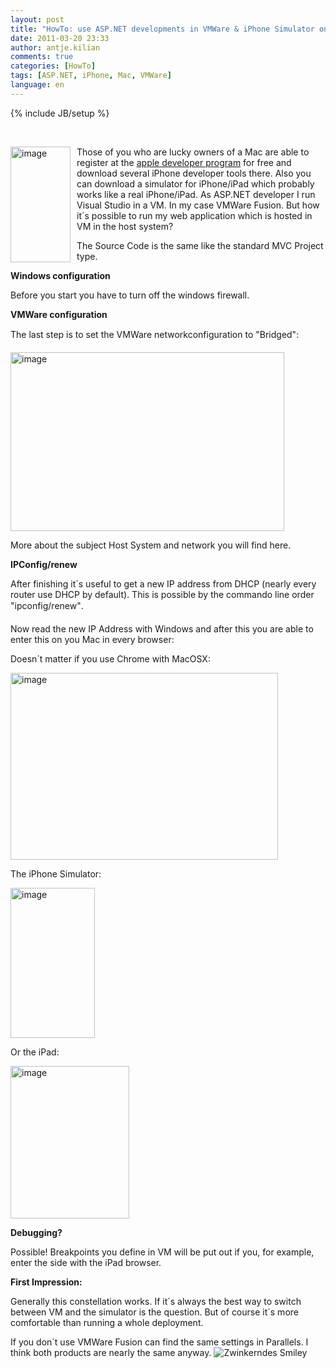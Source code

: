 ```yaml
---
layout: post
title: "HowTo: use ASP.NET developments in VMWare & iPhone Simulator on a Mac"
date: 2011-03-20 23:33
author: antje.kilian
comments: true
categories: [HowTo]
tags: [ASP.NET, iPhone, Mac, VMWare]
language: en
---
```

{% include JB/setup %}
<p>&#160;</p>  <p><a href="http://code-inside.de/blog-in/wp-content/uploads/image143.png"><img style="background-image: none; border-bottom: 0px; border-left: 0px; margin: 0px 10px 0px 0px; padding-left: 0px; padding-right: 0px; display: inline; float: left; border-top: 0px; border-right: 0px; padding-top: 0px" title="image" border="0" alt="image" align="left" src="http://code-inside.de/blog-in/wp-content/uploads/image_thumb51.png" width="96" height="185" /></a>Those of you who are lucky owners of a Mac are able to register at the <a href="http://developer.apple.com/">apple developer program</a> for free and download several iPhone developer tools there. Also you can download a simulator for iPhone/iPad which probably works like a real iPhone/iPad. As ASP.NET developer I run Visual Studio in a VM. In my case VMWare Fusion. But how it´s possible to run my web application which is hosted in VM in the host system? <b></b></p>  <p><b></b></p>  <p>The Source Code is the same like the standard MVC Project type. </p>  <!--more-->  <p><b>Windows configuration </b></p>  <p>Before you start you have to turn off the windows firewall.</p>  <p><b>VMWare configuration </b></p>  <p>The last step is to set the VMWare networkconfiguration to "Bridged":</p>  <p><img style="background-image: none; border-bottom: 0px; border-left: 0px; padding-left: 0px; padding-right: 0px; border-top: 0px; border-right: 0px; padding-top: 0px" title="image" border="0" alt="image" src="http://code-inside.de/blog/wp-content/uploads/image_thumb142.png" width="438" height="286" /></p>  <p>More about the subject Host System and network you will find here.</p>  <p><b>IPConfig/renew</b></p>  <p>After finishing it´s useful to get a new IP address from DHCP (nearly every router use DHCP by default). This is possible by the commando line order "ipconfig/renew". </p>  <p>Now read the new IP Address with Windows and after this you are able to enter this on you Mac in every browser:</p>  <p>Doesn´t matter if you use Chrome with MacOSX:</p>  <p><img style="background-image: none; border-bottom: 0px; border-left: 0px; padding-left: 0px; padding-right: 0px; border-top: 0px; border-right: 0px; padding-top: 0px" title="image" border="0" alt="image" src="http://code-inside.de/blog/wp-content/uploads/image_thumb143.png" width="428" height="299" /></p>  <p>The iPhone Simulator:</p>  <p><a href="http://code-inside.de/blog-in/wp-content/uploads/image144.png"><img style="background-image: none; border-bottom: 0px; border-left: 0px; padding-left: 0px; padding-right: 0px; display: inline; border-top: 0px; border-right: 0px; padding-top: 0px" title="image" border="0" alt="image" src="http://code-inside.de/blog-in/wp-content/uploads/image_thumb52.png" width="135" height="240" /></a></p>  <p>Or the iPad:</p>  <p><img style="background-image: none; border-bottom: 0px; border-left: 0px; padding-left: 0px; padding-right: 0px; border-top: 0px; border-right: 0px; padding-top: 0px" title="image" border="0" alt="image" src="http://code-inside.de/blog/wp-content/uploads/image_thumb145.png" width="190" height="244" /></p>  <p><b></b></p>  <p><b>Debugging?</b></p>  <p>Possible! Breakpoints you define in VM will be put out if you, for example, enter the side with the iPad browser. </p>  <p><b>First Impression:</b></p>  <p>Generally this constellation works. If it´s always the best way to switch between VM and the simulator is the question. But of course it´s more comfortable than running a whole deployment. </p>  <p>If you don´t use VMWare Fusion can find the same settings in Parallels. I think both products are nearly the same anyway. <img style="border-bottom-style: none; border-right-style: none; border-top-style: none; border-left-style: none" class="wlEmoticon wlEmoticon-winkingsmile" alt="Zwinkerndes Smiley" src="http://code-inside.de/blog-in/wp-content/uploads/wlEmoticon-winkingsmile16.png" /></p>
